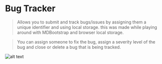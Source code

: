 # Bug Tracker
>Allows you to submit and track bugs/issues by assigning them a unique identifier and using local storage. this was made while playing around with MDBootstrap and browser local storage.

>You can assign someone to fix the bug, assign a severity level of the bug and close or delete a bug that is being tracked. 

![alt text](https://i.imgur.com/ft4uKBg.png)
